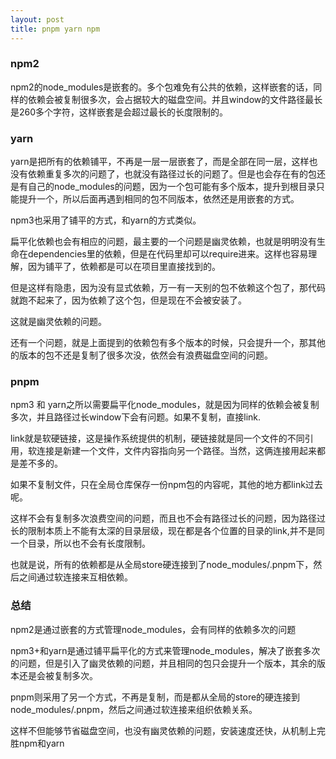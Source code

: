 ```yaml
---
layout: post
title: pnpm yarn npm
---
```


### npm2

npm2的node_modules是嵌套的。多个包难免有公共的依赖，这样嵌套的话，同样的依赖会被复制很多次，会占据较大的磁盘空间。并且window的文件路径最长是260多个字符，这样嵌套是会超过最长的长度限制的。

### yarn

yarn是把所有的依赖铺平，不再是一层一层嵌套了，而是全部在同一层，这样也没有依赖重复多次的问题了，也就没有路径过长的问题了。但是也会存在有的包还是有自己的node_modules的问题，因为一个包可能有多个版本，提升到根目录只能提升一个，所以后面再遇到相同的包不同版本，依然还是用嵌套的方式。

npm3也采用了铺平的方式，和yarn的方式类似。

扁平化依赖也会有相应的问题，最主要的一个问题是幽灵依赖，也就是明明没有生命在dependencies里的依赖，但是在代码里却可以require进来。这样也容易理解，因为铺平了，依赖都是可以在项目里直接找到的。

但是这样有隐患，因为没有显式依赖，万一有一天别的包不依赖这个包了，那代码就跑不起来了，因为依赖了这个包，但是现在不会被安装了。

这就是幽灵依赖的问题。

还有一个问题，就是上面提到的依赖包有多个版本的时候，只会提升一个，那其他的版本的包不还是复制了很多次没，依然会有浪费磁盘空间的问题。

### pnpm

npm3 和 yarn之所以需要扁平化node_modules，就是因为同样的依赖会被复制多次，并且路径过长window下会有问题。如果不复制，直接link.

link就是软硬链接，这是操作系统提供的机制，硬链接就是同一个文件的不同引用，软连接是新建一个文件，文件内容指向另一个路径。当然，这俩连接用起来都是差不多的。

如果不复制文件，只在全局仓库保存一份npm包的内容呢，其他的地方都link过去呢。

这样不会有复制多次浪费空间的问题，而且也不会有路径过长的问题，因为路径过长的限制本质上不能有太深的目录层级，现在都是各个位置的目录的link,并不是同一个目录，所以也不会有长度限制。

也就是说，所有的依赖都是从全局store硬连接到了node_modules/.pnpm下，然后之间通过软连接来互相依赖。

### 总结

npm2是通过嵌套的方式管理node_modules，会有同样的依赖多次的问题

npm3+和yarn是通过铺平扁平化的方式来管理node_modules，解决了嵌套多次的问题，但是引入了幽灵依赖的问题，并且相同的包只会提升一个版本，其余的版本还是会被复制多次。

pnpm则采用了另一个方式，不再是复制，而是都从全局的store的硬连接到node_modules/.pnpm，然后之间通过软连接来组织依赖关系。

这样不但能够节省磁盘空间，也没有幽灵依赖的问题，安装速度还快，从机制上完胜npm和yarn